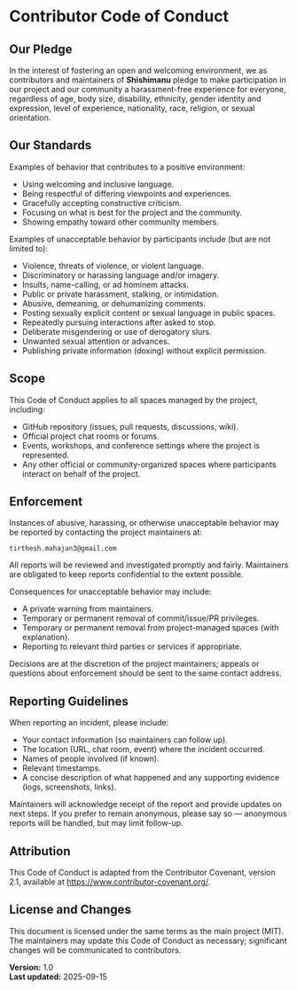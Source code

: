 # Contributor Code of Conduct

## Our Pledge

In the interest of fostering an open and welcoming environment, we as contributors and maintainers of **Shishimanu** pledge to make participation in our project and our community a harassment-free experience for everyone, regardless of age, body size, disability, ethnicity, gender identity and expression, level of experience, nationality, race, religion, or sexual orientation.

## Our Standards

Examples of behavior that contributes to a positive environment:

- Using welcoming and inclusive language.
- Being respectful of differing viewpoints and experiences.
- Gracefully accepting constructive criticism.
- Focusing on what is best for the project and the community.
- Showing empathy toward other community members.

Examples of unacceptable behavior by participants include (but are not limited to):

- Violence, threats of violence, or violent language.
- Discriminatory or harassing language and/or imagery.
- Insults, name-calling, or ad hominem attacks.
- Public or private harassment, stalking, or intimidation.
- Abusive, demeaning, or dehumanizing comments.
- Posting sexually explicit content or sexual language in public spaces.
- Repeatedly pursuing interactions after asked to stop.
- Deliberate misgendering or use of derogatory slurs.
- Unwanted sexual attention or advances.
- Publishing private information (doxing) without explicit permission.

## Scope

This Code of Conduct applies to all spaces managed by the project, including:

- GitHub repository (issues, pull requests, discussions, wiki).
- Official project chat rooms or forums.
- Events, workshops, and conference settings where the project is represented.
- Any other official or community-organized spaces where participants interact on behalf of the project.

## Enforcement

Instances of abusive, harassing, or otherwise unacceptable behavior may be reported by contacting the project maintainers at:

`tirthesh.mahajan3@gmail.com`  

All reports will be reviewed and investigated promptly and fairly. Maintainers are obligated to keep reports confidential to the extent possible.

Consequences for unacceptable behavior may include:

- A private warning from maintainers.
- Temporary or permanent removal of commit/issue/PR privileges.
- Temporary or permanent removal from project-managed spaces (with explanation).
- Reporting to relevant third parties or services if appropriate.

Decisions are at the discretion of the project maintainers; appeals or questions about enforcement should be sent to the same contact address.

## Reporting Guidelines

When reporting an incident, please include:

- Your contact information (so maintainers can follow up).
- The location (URL, chat room, event) where the incident occurred.
- Names of people involved (if known).
- Relevant timestamps.
- A concise description of what happened and any supporting evidence (logs, screenshots, links).

Maintainers will acknowledge receipt of the report and provide updates on next steps. If you prefer to remain anonymous, please say so — anonymous reports will be handled, but may limit follow-up.

## Attribution

This Code of Conduct is adapted from the Contributor Covenant, version 2.1, available at https://www.contributor-covenant.org/.

## License and Changes

This document is licensed under the same terms as the main project (MIT). The maintainers may update this Code of Conduct as necessary; significant changes will be communicated to contributors.

**Version:** 1.0  
**Last updated:** 2025-09-15

